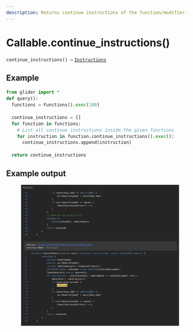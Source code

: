 ```yaml
---
description: Returns continue instructions of the function/modifier.
---
```


# Callable.continue\_instructions()

`continue_instructions() →` [`Instructions`](../instructions/)

## Example

```python
from glider import *
def query():
  functions = Functions().exec(100)

  continue_instructions = []
  for function in functions:
    # List all continue instructions inside the given functions
    for instruction in function.continue_instructions().exec():
      continue_instructions.append(instruction)

  return continue_instructions
```

## Example output

<figure><img src="../../.gitbook/assets/image (2).png" alt=""><figcaption></figcaption></figure>
